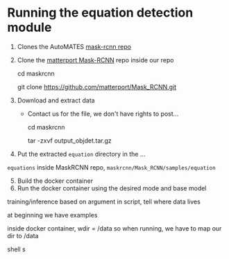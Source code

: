 # Running the equation detection module

1. Clones the AutoMATES [mask-rcnn repo]() 

2. Clone the [matterport Mask-RCNN](https://github.com/matterport/Mask_RCNN) repo inside our repo

   cd maskrcnn

   git clone https://github.com/matterport/Mask_RCNN.git

3. Download and extract data 

   - Contact us for the file, we don't have rights to post...

     cd maskrcnn

     tar -zxvf output_objdet.tar.gz

4. Put the extracted `equation` directory in the ...

`equations` inside MaskRCNN repo, `maskrcnn/Mask_RCNN/samples/equation`

5. Build the docker container
6. Run the docker container using the desired mode and base model

training/inference based on argument in script, tell where data lives

at beginning we have examples

inside docker container, wdir = /data so when running, we have to map our dir to /data

shell s